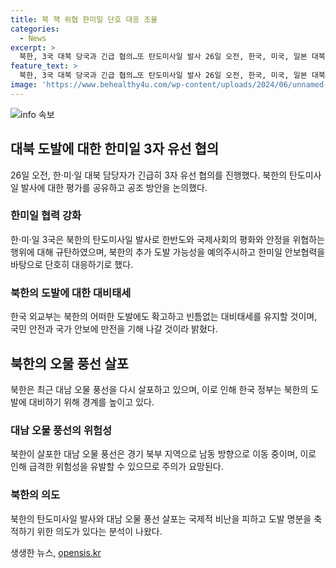 ```yaml
---
title: 북 핵 위협 한미일 단호 대응 조율
categories:
  - News
excerpt: >
  북한, 3국 대북 당국과 긴급 협의…또 탄도미사일 발사 26일 오전, 한국, 미국, 일본 대북 담당자가 북한의 탄도미사일 발사에 대한 평가를 공유하고 대응 방안을 논의했다. 북한은 장거리 미사일을 발사하려는 시도를 실패했으며, 3국은 이를 명백한 위반으로 규탄했다. 또한 북한의 대남 오물 풍선 살포는 국제적 비난을 불러일으키고 있으며, 한국은 북한의 어떠한 도발에도 대비태세를 유지할 것이라 밝혔다. 북한의 탄도미사일 발사와 오물 풍선 살포는 한반도의 안전과 안정을 심각하게 위협하고 있으며, 한미일은 긴밀한 협력을 통해 이에 단호히 대응할 것으로 합의했다.
feature_text: >
  북한, 3국 대북 당국과 긴급 협의…또 탄도미사일 발사 26일 오전, 한국, 미국, 일본 대북 담당자가 북한의 탄도미사일 발사에 대한 평가를 공유하고 대응 방안을 논의했다. 북한은 장거리 미사일을 발사하려는 시도를 실패했으며, 3국은 이를 명백한 위반으로 규탄했다. 또한 북한의 대남 오물 풍선 살포는 국제적 비난을 불러일으키고 있으며, 한국은 북한의 어떠한 도발에도 대비태세를 유지할 것이라 밝혔다. 북한의 탄도미사일 발사와 오물 풍선 살포는 한반도의 안전과 안정을 심각하게 위협하고 있으며, 한미일은 긴밀한 협력을 통해 이에 단호히 대응할 것으로 합의했다.
image: 'https://www.behealthy4u.com/wp-content/uploads/2024/06/unnamed-file.png'
---
```


<p><img src="https://www.behealthy4u.com/wp-content/uploads/2024/06/unnamed-file.png" alt="info 속보" /></p>

<h2 data-ke-size="size26">대북 도발에 대한 한미일 3자 유선 협의</h2>

<p data-ke-size="size16">26일 오전, 한·미·일 대북 담당자가 긴급히 3자 유선 협의를 진행했다. 북한의 탄도미사일 발사에 대한 평가를 공유하고 공조 방안을 논의했다.</p>

<h3>한미일 협력 강화</h3>

<p data-ke-size="size16">한·미·일 3국은 북한의 탄도미사일 발사로 한반도와 국제사회의 평화와 안정을 위협하는 행위에 대해 규탄하였으며, 북한의 추가 도발 가능성을 예의주시하고 한미일 안보협력을 바탕으로 단호히 대응하기로 했다.</p>

<h3>북한의 도발에 대한 대비태세</h3>

<p data-ke-size="size16">한국 외교부는 북한의 어떠한 도발에도 확고하고 빈틈없는 대비태세를 유지할 것이며, 국민 안전과 국가 안보에 만전을 기해 나갈 것이라 밝혔다.
</p>

<h2 data-ke-size="size26">북한의 오물 풍선 살포</h2>

<p data-ke-size="size16">북한은 최근 대남 오물 풍선을 다시 살포하고 있으며, 이로 인해 한국 정부는 북한의 도발에 대비하기 위해 경계를 높이고 있다.</p>

<h3>대남 오물 풍선의 위험성</h3>

<p data-ke-size="size16">북한이 살포한 대남 오물 풍선은 경기 북부 지역으로 남동 방향으로 이동 중이며, 이로 인해 급격한 위험성을 유발할 수 있으므로 주의가 요망된다.</p>

<h3>북한의 의도</h3>

<p data-ke-size="size16">북한의 탄도미사일 발사와 대남 오물 풍선 살포는 국제적 비난을 피하고 도발 명분을 축적하기 위한 의도가 있다는 분석이 나왔다.</p>
생생한 뉴스, <a href="https://opensis.kr" rel="dofollow">opensis.kr</a>


